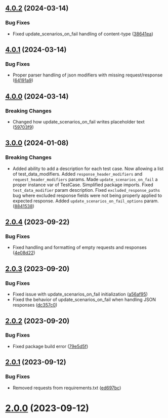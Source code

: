 ## [4.0.2](https://github.com/alexschimpf/rest-api-tester/compare/v4.0.1...v4.0.2) (2024-03-14)


### Bug Fixes

* Fixed update_scenarios_on_fail handling of content-type ([38641ea](https://github.com/alexschimpf/rest-api-tester/commit/38641ea49eef85fa1e0f78a88322cca9472742ed))

## [4.0.1](https://github.com/alexschimpf/rest-api-tester/compare/v4.0.0...v4.0.1) (2024-03-14)


### Bug Fixes

* Proper parser handling of json modifiers with missing request/response ([64191a9](https://github.com/alexschimpf/rest-api-tester/commit/64191a950ac9bed6d424db61c3be58b193606b97))

## [4.0.0](https://github.com/alexschimpf/rest-api-tester/compare/v3.0.0...v4.0.0) (2024-03-14)


### Breaking Changes

* Changed how update_scenarios_on_fail writes placeholder text ([59703f9](https://github.com/alexschimpf/rest-api-tester/commit/59703f948a0a3ddd7fbdd037d5108e9f292d5ede))

## [3.0.0](https://github.com/alexschimpf/rest-api-tester/compare/v2.0.4...v3.0.0) (2024-01-08)


### Breaking Changes

* Added ability to add a description for each test case. Now allowing a list of test_data_modifiers. Added `response_header_modifiers` and `request_header_modifiers` params. Made `update_scenarios_on_fail` a proper instance var of TestCase. Simplified package imports. Fixed `test_data_modifier` param  description. Fixed `excluded_response_paths` bug where excluded response fields were not being properly applied to expected response. Added `update_scenarios_on_fail_options` param. ([8841538](https://github.com/alexschimpf/rest-api-tester/commit/88415387f9313dbe67854e8de921be2ede388dcf))

## [2.0.4](https://github.com/alexschimpf/rest-api-tester/compare/v2.0.3...v2.0.4) (2023-09-22)


### Bug Fixes

* Fixed handling and formatting of empty requests and responses ([4e08d22](https://github.com/alexschimpf/rest-api-tester/commit/4e08d229e4d853994cb0c5b2763ad1c6b78eedc5))

## [2.0.3](https://github.com/alexschimpf/rest-api-tester/compare/v2.0.2...v2.0.3) (2023-09-20)


### Bug Fixes

* Fixed issue with update_scenarios_on_fail initialization ([a56af95](https://github.com/alexschimpf/rest-api-tester/commit/a56af952e4310bf6ba689c4f005c8c3389668b0e))
* Fixed the behavior of update_scenarios_on_fail when handling JSON responses ([dc357c0](https://github.com/alexschimpf/rest-api-tester/commit/dc357c0b66d07b7a5aa7bff60304227782aeea75))

## [2.0.2](https://github.com/alexschimpf/rest-api-tester/compare/v2.0.1...v2.0.2) (2023-09-20)


### Bug Fixes

* Fixed package build error ([79e5d5f](https://github.com/alexschimpf/rest-api-tester/commit/79e5d5f4980afab60ae2745799621b16fb8bf65a))

## [2.0.1](https://github.com/alexschimpf/rest-api-tester/compare/v2.0.0...v2.0.1) (2023-09-12)


### Bug Fixes

* Removed requests from requirements.txt ([ed697bc](https://github.com/alexschimpf/rest-api-tester/commit/ed697bc17d352c359e6585872ba3dca98ba30d31))

# [2.0.0](https://github.com/alexschimpf/rest-api-tester/compare/v1.0.0...v2.0.0) (2023-09-12)
